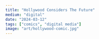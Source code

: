 ```yaml
---
title: "Hollywood Considers The Future"
medium: "digital"
date: "2024-03-12"
tags: ["comics", "digital media"]
image: "art/hollywood-comic.jpg"
---
```

